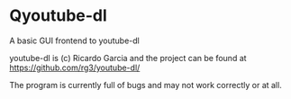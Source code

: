# Qyoutube-dl
A basic GUI frontend to youtube-dl

youtube-dl is (c) Ricardo Garcia and the project can be found at https://github.com/rg3/youtube-dl/

The program is currently full of bugs and may not work correctly or at all.
